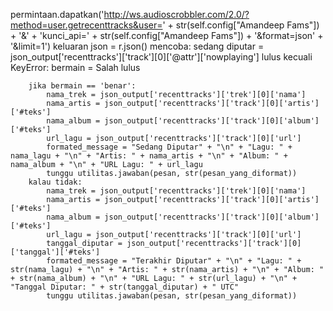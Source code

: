permintaan.dapatkan('http://ws.audioscrobbler.com/2.0/?method=user.getrecenttracks&user=' + str(self.config["Amandeep Fams"]) + '&' + 'kunci_api=' + str(self.config["Amandeep Fams"]) + '&format=json' + '&limit=1')
        keluaran json = r.json()
        mencoba:
            sedang diputar = json_output['recenttracks']['track'][0]['@attr']['nowplaying']
            lulus
        kecuali KeyError:
            bermain = Salah
            lulus

        jika bermain == 'benar':
            nama_trek = json_output['recenttracks']['trek'][0]['nama']
            nama_artis = json_output['recenttracks']['track'][0]['artis']['#teks']
            nama_album = json_output['recenttracks']['track'][0]['album']['#teks']
            url_lagu = json_output['recenttracks']['track'][0]['url']
            formated_message = "Sedang Diputar" + "\n" + "Lagu: " + nama_lagu + "\n" + "Artis: " + nama_artis + "\n" + "Album: " + nama_album + "\n" + "URL Lagu: " + url_lagu
            tunggu utilitas.jawaban(pesan, str(pesan_yang_diformat))
        kalau tidak:
            nama_trek = json_output['recenttracks']['trek'][0]['nama']
            nama_artis = json_output['recenttracks']['track'][0]['artis']['#teks']
            nama_album = json_output['recenttracks']['track'][0]['album']['#teks']
            url_lagu = json_output['recenttracks']['track'][0]['url']
            tanggal_diputar = json_output['recenttracks']['track'][0]['tanggal']['#teks']
            formated_message = "Terakhir Diputar" + "\n" + "Lagu: " + str(nama_lagu) + "\n" + "Artis: " + str(nama_artis) + "\n" + "Album: " + str(nama_album) + "\n" + "URL Lagu: " + str(url_lagu) + "\n" + "Tanggal Diputar: " + str(tanggal_diputar) + " UTC"
            tunggu utilitas.jawaban(pesan, str(pesan_yang_diformat))
